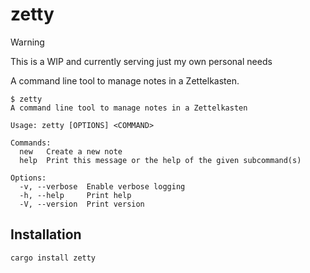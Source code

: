 # zetty

> [!WARNING]
> This is a WIP and currently serving just my own personal needs

A command line tool to manage notes in a Zettelkasten.

```shell
$ zetty
A command line tool to manage notes in a Zettelkasten

Usage: zetty [OPTIONS] <COMMAND>

Commands:
  new   Create a new note
  help  Print this message or the help of the given subcommand(s)

Options:
  -v, --verbose  Enable verbose logging
  -h, --help     Print help
  -V, --version  Print version
```

## Installation

```shell
cargo install zetty
```
